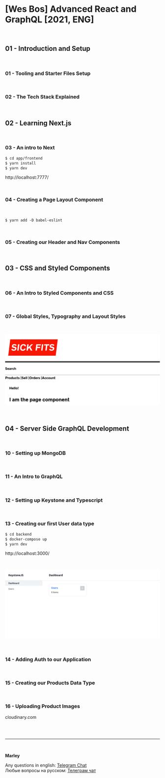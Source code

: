 # [Wes Bos] Advanced React and GraphQL [2021, ENG]

<br/>

## 01 - Introduction and Setup

<br/>

### 01 - Tooling and Starter Files Setup

<br/>

### 02 - The Tech Stack Explained

<br/>

## 02 - Learning Next.js

<br/>

### 03 - An intro to Next

    $ cd app/frontend
    $ yarn install
    $ yarn dev

http://localhost:7777/

<br/>

### 04 - Creating a Page Layout Component

<br/>

    $ yarn add -D babel-eslint

<br/>

### 05 - Creating our Header and Nav Components

<br/>

## 03 - CSS and Styled Components

<br/>

### 06 - An Intro to Styled Components and CSS

<br/>

### 07 - Global Styles, Typography and Layout Styles

<br/>

![Application](/img/pic-03-01.png?raw=true)

<br/>

## 04 - Server Side GraphQL Development

<br/>

### 10 - Setting up MongoDB

<br/>

### 11 - An Intro to GraphQL

<br/>

### 12 - Setting up Keystone and Typescript

<br/>

### 13 - Creating our first User data type

    $ cd backend
    $ docker-compose up
    $ yarn dev

http://localhost:3000/

<br/>

![Application](/img/pic-04-01.png?raw=true)

<br/>

### 14 - Adding Auth to our Application

<br/>

### 15 - Creating our Products Data Type

<br/>

### 16 - Uploading Product Images

cloudinary.com

<br/><br/>

---

<br/>

**Marley**

Any questions in english: <a href="https://jsdev.org/chat/">Telegram Chat</a>  
Любые вопросы на русском: <a href="https://jsdev.ru/chat/">Телеграм чат</a>
